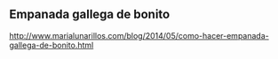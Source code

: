 ## Empanada gallega de bonito

http://www.marialunarillos.com/blog/2014/05/como-hacer-empanada-gallega-de-bonito.html
